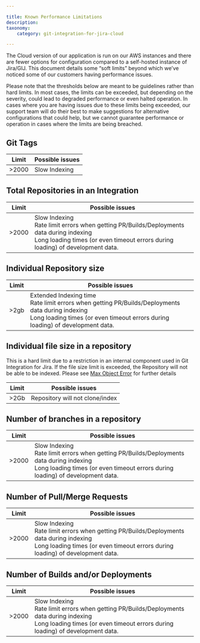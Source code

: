 ```yaml
---

title: Known Performance Limitations
description:
taxonomy:
    category: git-integration-for-jira-cloud

---
```

The Cloud version of our application is run on our AWS instances and there are fewer options for configuration compared to a self-hosted instance of Jira/GIJ. This document details some “soft limits” beyond which we’ve noticed some of our customers having performance issues. 

<div class="bbb-callout bbb--tip">
    <div class="irow">
    <div class="ilogobox">
        <span class="logoimg"></span>
    </div>
    <div class="imsgbox">
        Please note that the thresholds below are meant to be guidelines rather than hard limits. In most cases, the limits can be exceeded, but depending on the severity, could lead to degraded performance or even halted operation. In cases where you are having issues due to these limits being exceeded, our support team will do their best to make suggestions for alternative configurations that could help, but we cannot guarantee performance or operation in cases where the limits are being breached.
    </div>
    </div>
</div>

## Git Tags

| Limit | Possible issues |
| --- | --- |
|>2000 | Slow Indexing |

## Total Repositories in an Integration

| Limit | Possible issues |
| --- | --- |
|>2000 | Slow Indexing <br> Rate limit errors when getting PR/Builds/Deployments data during indexing <br> Long loading times (or even timeout errors during loading) of development data. |

## Individual Repository size

| Limit | Possible issues |
| --- | --- |
|>2gb | Extended Indexing time <br> Rate limit errors when getting PR/Builds/Deployments data during indexing <br> Long loading times (or even timeout errors during loading) of development data. |

## Individual file size in a repository
This is a hard limit due to a restriction in an internal component used in Git Integration for Jira. If the file size limit is exceeded, the Repository will not be able to be indexed. Please see [Max Object Error](https://help.gitkraken.com/git-integration-for-jira-cloud/error-while-reindexing-java-heap-space-object-too-large-rejecting-the-pack-gij-cloud/) for further details

| Limit | Possible issues |
| --- | --- |
|>2Gb | Repository will not clone/index |

## Number of branches in a repository

| Limit | Possible issues |
| --- | --- |
|>2000 | Slow Indexing <br> Rate limit errors when getting PR/Builds/Deployments data during indexing <br> Long loading times (or even timeout errors during loading) of development data. |

## Number of Pull/Merge Requests

| Limit | Possible issues |
| --- | --- |
|>2000 | Slow Indexing <br> Rate limit errors when getting PR/Builds/Deployments data during indexing <br> Long loading times (or even timeout errors during loading) of development data. |

## Number of Builds and/or Deployments

| Limit | Possible issues |
| --- | --- |
|>2000 | Slow Indexing <br> Rate limit errors when getting PR/Builds/Deployments data during indexing <br> Long loading times (or even timeout errors during loading) of development data. |

